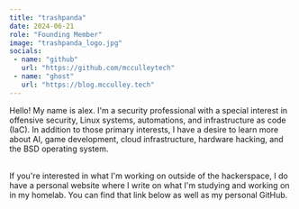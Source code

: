 ```yaml
---
title: "trashpanda"
date: 2024-06-21
role: "Founding Member"
image: "trashpanda_logo.jpg"
socials:
 - name: "github"
   url: "https://github.com/mcculleytech"
 - name: "ghost"
   url: "https://blog.mcculley.tech"
---
```


Hello! My name is alex. I'm a security professional with a special interest in offensive security, Linux systems, automations, and infrastructure as code (IaC). In addition to those primary interests, I have a desire to learn more about AI, game development, cloud infrastructure, hardware hacking, and the BSD operating system.<br><br>


If you're interested in what I'm working on outside of the hackerspace, I do have a personal website where I write on what I'm studying and working on in my homelab. You can find that link below as well as my personal GitHub.

